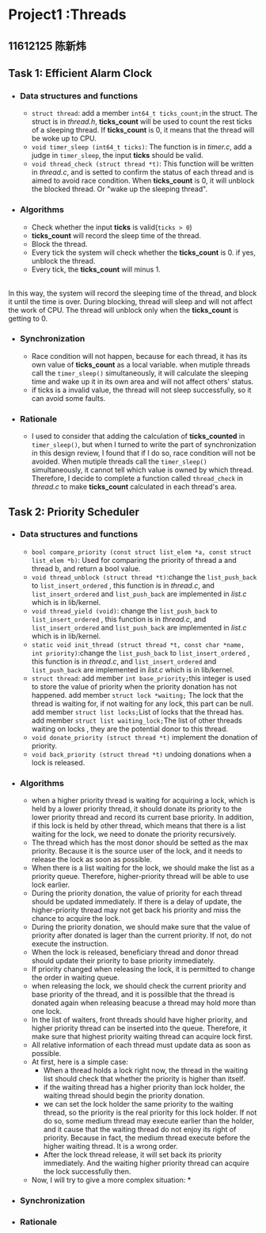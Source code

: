 Project1 :Threads
===
## 11612125 陈新炜
## Task 1: Efficient Alarm Clock
* ### Data structures and functions
  * `struct thread`: add a member `int64_t ticks_count;`in the struct. The struct is in *thread.h*, **ticks_count** will be used to count the rest ticks of a sleeping thread. If **ticks_count** is 0, it means that the thread will be woke up to CPU.
  * `void timer_sleep (int64_t ticks)`: The function is in *timer.c*, add a judge in `timer_sleep`, the input **ticks** should be valid.
  * `void thread_check (struct thread *t)`: This function will be written in *thread.c*, and is setted to confirm the status of each thread and is aimed to avoid race condition. When **ticks_count** is 0, it will unblock the blocked thread. Or "wake up the sleeping thread".
* ### Algorithms
  * Check whether the input **ticks** is valid(`ticks > 0`)
  * **ticks_count** will record the sleep time of the thread.
  * Block the thread.
  * Every tick the system will check whether the **ticks_count** is 0. if yes, unblock the thread.
  * Every tick, the **ticks_count** will minus 1.
  <br>
 In this way, the system will record the sleeping time of the thread, and block it until the time is over. During blocking, thread will sleep and will not affect the work of CPU. The thread will unblock only when the **ticks_count** is getting to 0.
* ### Synchronization
  * Race condition will not happen, because for each thread, it has its own value of **ticks_count** as a local variable. when mutiple threads call the `timer_sleep()` simultaneously, it will calculate the sleeping time and wake up it in its own area and will not affect others' status.
  * if ticks is a invalid value, the thread will not sleep successfully, so it can avoid some faults.
* ### Rationale
  * I used to consider that adding the calculation of **ticks_counted** in `timer_sleep()`, but when I turned to write the part of synchronization in this design review, I found that if I do so, race condition will not be avoided. When mutiple threads call the `timer_sleep()` simultaneously, it cannot tell which value is owned by which thread. Therefore, I decide to complete a function called `thread_check` in *thread.c* to make **ticks_count** calculated in each thread's area.
## Task 2: Priority Scheduler
* ### Data structures and functions
  *  `bool compare_priority (const struct list_elem *a, const struct list_elem *b)`: Used for comparing the priority of thread a and thread b, and return a bool value.
  *  `void thread_unblock (struct thread *t)`:change the `list_push_back` to `list_insert_ordered` , this function is in *thread.c*, and `list_insert_ordered` and `list_push_back` are implemented in *list.c* which is in lib/kernel. 
  *  `void thread_yield (void)`: change the `list_push_back` to `list_insert_ordered` , this function is in *thread.c*, and `list_insert_ordered` and `list_push_back` are implemented in *list.c* which is in lib/kernel.
  *  `static void init_thread (struct thread *t, const char *name, int priority)`:change the `list_push_back` to `list_insert_ordered` , this function is in *thread.c*, and `list_insert_ordered` and `list_push_back` are implemented in *list.c* which is in lib/kernel.
  * `struct thread`: add  member `int base_priority;`this integer is used to store the value of priority when the priority donation has not happened. add member `struct lock *waiting;` The lock that the thread is waiting for, if not waiting for any lock, this part can be null. add member `struct list locks;`List of locks that the thread has. add member `struct list waiting_lock;`The list of other threads waiting on locks , they are the potential donor to this thread.
  * `void donate_priority (struct thread *t)` implement the donation of priority.
  * `void back_priority (struct thread *t)` undoing donations when a lock is released.
* ### Algorithms
  *  when a higher priority thread is waiting for acquiring a lock, which is held by a lower priority thread, it should donate its priority to the lower priority thread and record its current base priority. In addition, if this lock is held by other thread, which means that there is a list waiting for the lock, we need to donate the priority recursively.
  *  The thread which has the most donor should be setted as the max priority. Because it is the source user of the lock, and it needs to release the lock as soon as possible.
  *  When there is a list waiting for the lock, we should make the list as a priority queue. Therefore, higher-priority thread will be able to use lock earlier.
  *  During the priority donation, the value of priority for each thread should be updated immediately. If there is a delay of update, the higher-priority thread may not get back his priority and miss the chance to acquire the lock.
  *  During the priority donation, we should make sure that the value of priority after donated is lager than the current priority. If not, do not execute the instruction.
  *  When the lock is released, beneficiary thread and donor thread should update their priority to base priority immediately.
  *  If priority changed when releasing the lock, it is permitted to change the order in waiting queue.
  *  when releasing the lock, we should check the current priority and base priority of the thread, and it is possilble that the thread is donated again when releasing beacuse a thread may hold more than one lock.
  *  In the list of waiters, front threads should have higher priority, and higher priority thread can be inserted into the queue. Therefore, it make sure that highest priority waiting thread can acquire lock first. 
  *  All relative information of each thread must update data as soon as possible.
  *  At first, here is a simple case:
     *   When a thread holds a lock right now, the thread in the waiting list should check that whether the priority is higher than itself.
     *   if the waiting thread has a higher priority than lock holder, the waiting thread should begin the priority donation.
     *   we can set the lock holder the same priority to the waiting thread, so the priority is the real priority for this lock holder. If not do so, some medium thread may execute earlier than the holder, and it cause that the waiting thread do not enjoy its right of priority. Because in fact, the medium thread execute before the higher waiting thread. It is a wrong order.
     *   After the lock thread release, it will set back its priority immediately. And the waiting higher priority thread can acquire the lock successfully then.
  *  Now, I will try to give a more complex situation:
     *  
* ### Synchronization
* ### Rationale


  

